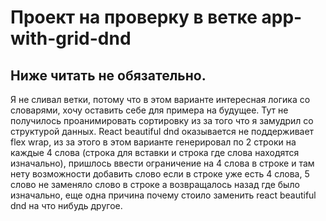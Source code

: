 # Проект на проверку в ветке app-with-grid-dnd

## Ниже читать не обязательно.
Я не сливал ветки, потому что в этом варианте интересная логика со словарями, хочу оставить себе для примера на будущее. Тут не получилось проанимировать сортировку из за того что я замудрил со структурой данных. React beautiful dnd оказывается не поддерживает flex wrap, из за этого в этом варианте генерировал по 2 строки на каждые 4 слова (строка для вставки и строка где слова находятся изначально), пришлось ввести ограничение на 4 слова в строке и там нету возможности добавить слово если в строке уже есть 4 слова, 5 слово не заменяло слово в строке а возвращалось назад где было изначально, еще одна причина почему стоило заменить react beautiful dnd на что нибудь другое.

